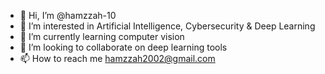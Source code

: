 - 👋 Hi, I’m @hamzzah-10
- 👀 I’m interested in Artificial Intelligence, Cybersecurity & Deep Learning
- 🌱 I’m currently learning computer vision
- 💞️ I’m looking to collaborate on deep learning tools
- 📫 How to reach me hamzzah2002@gmail.com

<!---
hamzzah-10/hamzzah-10 is a ✨ special ✨ repository because its `README.md` (this file) appears on your GitHub profile.
You can click the Preview link to take a look at your changes.
--->
